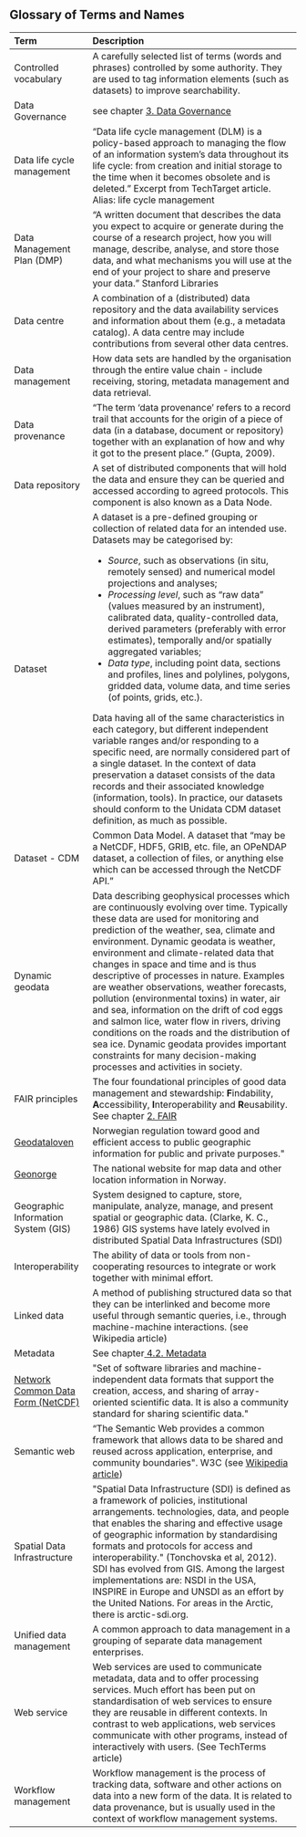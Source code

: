 ## Glossary of Terms and Names
|Term|Description|
|:----|:----|
|Controlled vocabulary|A carefully selected list of terms (words and phrases) controlled by some authority. They are used to tag information elements (such as datasets) to improve searchability.|
|Data Governance|see chapter [3. Data Governance](dataGovernance.md)|
|Data life cycle management|“Data life cycle management (DLM) is a policy-based approach to managing the flow of an information system’s data throughout its life cycle: from creation and initial storage to the time when it becomes obsolete and is deleted.” Excerpt from TechTarget article. Alias: life cycle management|
|Data Management Plan (DMP)|“A written document that describes the data you expect to acquire or generate during the course of a research project, how you will manage, describe, analyse, and store those data, and what mechanisms you will use at the end of your project to share and preserve your data.” Stanford Libraries|
|Data centre|A combination of a (distributed) data repository and the data availability services and information about them (e.g., a metadata catalog). A data centre may include contributions from several other data centres.|
|Data management|How data sets are handled by the organisation through the entire value chain - include receiving, storing, metadata management and data retrieval.|
|Data provenance|“The term ‘data provenance’ refers to a record trail that accounts for the origin of a piece of data (in a database, document or repository) together with an explanation of how and why it got to the present place.” (Gupta, 2009).|
|Data repository|A set of distributed components that will hold the data and ensure they can be queried and accessed according to agreed protocols. This component is also known as a Data Node.|
|Dataset|A dataset is a pre-defined grouping or collection of related data for an intended use. Datasets may be categorised by: <ul><li>_Source_, such as observations (in situ, remotely sensed) and numerical model projections and analyses;</li> <li>_Processing level_, such as “raw data” (values measured by an instrument), calibrated data, quality-controlled data, derived parameters (preferably with error estimates), temporally and/or spatially aggregated variables; <li>_Data type_, including point data, sections and profiles, lines and polylines, polygons, gridded data, volume data, and time series (of points, grids, etc.).</ul> Data having all of the same characteristics in each category, but different independent variable ranges and/or responding to a specific need, are normally considered part of a single dataset. In the context of data preservation a dataset consists of the data records and their associated knowledge (information, tools). In practice, our datasets should conform to the Unidata CDM dataset definition, as much as possible.|
|Dataset - CDM|Common Data Model. A dataset that “may be a NetCDF, HDF5, GRIB, etc. file, an OPeNDAP dataset, a collection of files, or anything else which can be accessed through the NetCDF API.” |
|Dynamic geodata|Data describing geophysical processes which are continuously evolving over time. Typically these data are used for monitoring and prediction of the weather, sea, climate and environment. Dynamic geodata is weather, environment and climate-related data that changes in space and time and is thus descriptive of processes in nature. Examples are weather observations, weather forecasts, pollution (environmental toxins) in water, air and sea, information on the drift of cod eggs and salmon lice, water flow in rivers, driving conditions on the roads and the distribution of sea ice. Dynamic geodata provides important constraints for many decision-making processes and activities in society.|
|FAIR principles|The four foundational principles of good data management and stewardship: **F**indability, **A**ccessibility, **I**nteroperability and **R**eusability. See chapter [2. FAIR](fair.md)|
|[Geodataloven](https://www.geonorge.no/Geodataarbeid/Norge-digitalt/geografisk-infrastruktur/lover-og-forskrifter/geodataloven/)|Norwegian regulation toward good and efficient access to public geographic information for public and private purposes." 
[Geonorge](https://www.geonorge.no/aktuelt/om-geonorge/)|The national website for map data and other location information in Norway.|
|Geographic Information System (GIS)| System designed to capture, store, manipulate, analyze, manage, and present spatial or geographic data. (Clarke, K. C., 1986) GIS systems have lately evolved in distributed Spatial Data Infrastructures (SDI)
|Interoperability|	The ability of data or tools from non-cooperating resources to integrate or work together with minimal effort.
|Linked data|	A method of publishing structured data so that they can be interlinked and become more useful through semantic queries, i.e., through machine-machine interactions. (see Wikipedia article)
|Metadata| See chapter[ 4.2. Metadata](struct_metadata.md)
|[Network Common Data Form (NetCDF)](https://www.unidata.ucar.edu/software/netcdf/)| "Set of software libraries and machine-independent data formats that support the creation, access, and sharing of array-oriented scientific data. It is also a community standard for sharing scientific data." 
|Semantic web|	“The Semantic Web provides a common framework that allows data to be shared and reused across application, enterprise, and community boundaries". W3C (see [Wikipedia article](https://en.wikipedia.org/wiki/Semantic_Web))
|Spatial Data Infrastructure|	"Spatial Data Infrastructure (SDI) is defined as a framework of policies, institutional arrangements. technologies, data, and people that enables the sharing and effective usage of geographic information by standardising formats and protocols for access and interoperability." (Tonchovska et al, 2012). SDI has evolved from GIS. Among the largest implementations are: NSDI in the USA, INSPIRE in Europe and UNSDI as an effort by the United Nations. For areas in the Arctic, there is arctic-sdi.org.
|Unified data management|	A common approach to data management in a grouping of separate data management enterprises.
|Web service|	Web services are used to communicate metadata, data and to offer processing services. Much effort has been put on standardisation of web services to ensure they are reusable in different contexts. In contrast to web applications, web services communicate with other programs, instead of interactively with users. (See TechTerms article)
|Workflow management|	Workflow management is the process of tracking data, software and other actions on data into a new form of the data. It is related to data provenance, but is usually used in the context of workflow management systems.|
